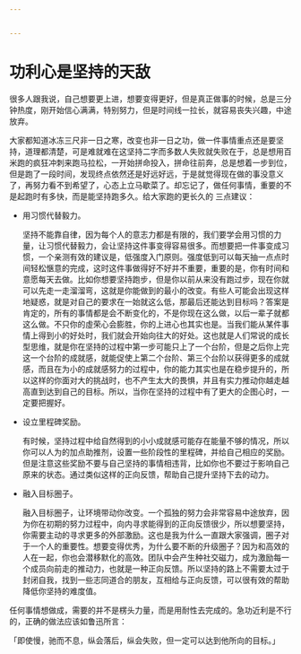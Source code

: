 ```yaml
---


---
```


# 功利心是坚持的天敌

很多人跟我说，自己想要更上进，想要变得更好，但是真正做事的时候，总是三分钟热度，刚开始信心满满，特别努力，但是时间线一拉长，就容易丧失兴趣，中途放弃。

大家都知道冰冻三尺非一日之寒，改变也非一日之功，做一件事情重点还是要坚持，道理都清楚，可是难就难在这坚持二字而多数人失败就失败在于，总是想用百米跑的疯狂冲刺来跑马拉松，一开始拼命投入，拼命往前奔，总是想着一步到位，但是跑了一段时间，发现终点依然还是好远好远，于是就觉得现在做的事没意义了，再努力看不到希望了，心态上立马歇菜了。却忘记了，做任何事情，重要的不是起跑时有多快，而是能坚持跑多久。给大家跑的更长久的
三点建议：

- 用习惯代替毅力。

  坚持不能靠自律，因为每个人的意志力都是有限的，我们要学会用习惯的力量，让习惯代替毅力，会让坚持这件事变得容易很多。而想要把一件事变成习惯，一个亲测有效的建议是，低强度入门原则。强度低到可以每天抽一点点时间轻松愜意的完成，这时这件事做得好不好并不重要，重要的是，你有时间和意愿每天去做。比如你想要坚持跑步，但是你以前从来没有跑过步，现在你就可以先走一走溜溜弯，这就是你能做到的最小的改变。有些人可能会出现这样地疑惑，就是对自己的要求在一始就这么低，那最后还能达到目标吗？答案是肯定的，所有的事情都是会不断变化的，不是你现在这么做，以后一辈子就都这么做。不只你的虛荣心会膨胜，你的上进心也其实也是。当我们能从某件事情上得到小的好处时，我们就会开始向往大的好处。这也就是人们常说的成长型思维，就是你在坚持的过程中第一步可能只上了一个台阶，但是之后你上完这一个台阶的成就感，就能促使上第二个台阶、第三个台阶以获得更多的成就感，而且在为小的成就感努力的过程中，你的能力其实也是在稳步提升的，所以这样的你面对大的挑战时，也不产生太大的畏惧，并且有实力推动你越走越高直到达到自己的目标。所以，当你在坚持的过程中有了更大的企图心时，一定要把握好。

- 设立里程碑奖励。

  有时候，坚持过程中给自然得到的小小成就感可能存在能量不够的情况，所以你可以人为的加点助推剂，设置一些阶段性的里程碑，并给自己相应的奖励。但是注意这些奖励不要与自己坚持的事情相违背，比如你也不要过于影响自己原来的状态。通过类似这样的正向反馈，帮助自己提升坚持下去的动力。

- 融入目标圈子。

  融入目标圈子，让环境带动你改变。一个孤独的努力会非常容易中途放弃，因为你在初期的努力过程中，向内寻求能得到的正向反馈很少，所以想要坚持，你需要主动的寻求更多的外部激励。这也是我为什么一直跟大家强调，圈子对于一个人的重要性。想要变得优秀，为什么要不断的升级圈子？因为和高效的人在一起，你也会潜移默化的高效。团队中会产生种社交磁力，成为激励每一个成员向前走的推动力，也就是一种正向反馈。所以坚持的路上不需要太过于封闭自我，找到一些志同道合的朋友，互相给与正向反馈，可以很有效的帮助降低你坚持的难度值。

任何事情想做成，需要的并不是楞头力量，而是用耐性去完成的。急功近利是不行的，正确的做法应该如鲁迅所言：

「即使慢，驰而不息，纵会落后，纵会失败，但一定可以达到他所向的目标。」
